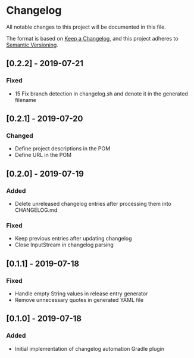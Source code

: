 # Changelog
All notable changes to this project will be documented in this file.

The format is based on [Keep a Changelog](https://keepachangelog.com/en/1.0.0/),
and this project adheres to [Semantic Versioning](https://semver.org/spec/v2.0.0.html).

## [0.2.2] - 2019-07-21
### Fixed
- 15 Fix branch detection in changelog.sh and denote it in the generated filename

## [0.2.1] - 2019-07-20
### Changed
- Define project descriptions in the POM
- Define URL in the POM

## [0.2.0] - 2019-07-19
### Added
- Delete unreleased changelog entries after processing them into CHANGELOG.md

### Fixed
- Keep previous entries after updating changelog
- Close InputStream in changelog parsing

## [0.1.1] - 2019-07-18
### Fixed
- Handle empty String values in release entry generator
- Remove unnecessary quotes in generated YAML file

## [0.1.0] - 2019-07-18
### Added
- Initial implementation of changelog automation Gradle plugin
